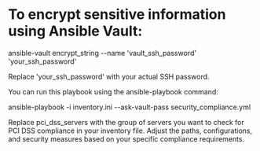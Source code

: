 # To encrypt sensitive information using Ansible Vault:


ansible-vault encrypt_string --name 'vault_ssh_password' 'your_ssh_password'


Replace 'your_ssh_password' with your actual SSH password.

You can run this playbook using the ansible-playbook command:


ansible-playbook -i inventory.ini --ask-vault-pass security_compliance.yml


Replace pci_dss_servers with the group of servers you want to check for PCI DSS compliance in your inventory file. Adjust the paths, configurations, and security measures based on your specific compliance requirements.





